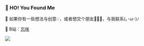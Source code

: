 ### 👻 HO! You Found Me

💬  如果你有一些想法与创意💡，或者想交个朋友🙋🏻‍♀️，与我联系(｡･ω･)ﾉ

📮  B站：[忘咲](https://space.bilibili.com/2128524) 

![](https://github-readme-stats.vercel.app/api?username=komomoo&show_icons=true&theme=vue&hide_title=true&hide=issues)
